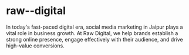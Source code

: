 # raw--digital
In today's fast-paced digital era, social media marketing in Jaipur plays a vital role in business growth. At Raw Digital, we help brands establish a strong online presence, engage effectively with their audience, and drive high-value conversions.
